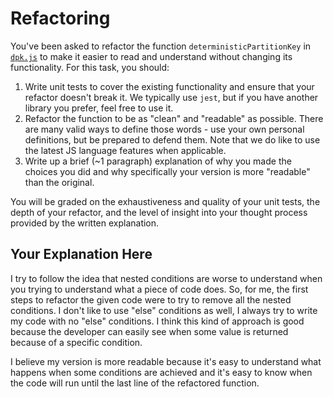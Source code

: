# Refactoring

You've been asked to refactor the function `deterministicPartitionKey` in [`dpk.js`](dpk.js) to make it easier to read and understand without changing its functionality. For this task, you should:

1. Write unit tests to cover the existing functionality and ensure that your refactor doesn't break it. We typically use `jest`, but if you have another library you prefer, feel free to use it.
2. Refactor the function to be as "clean" and "readable" as possible. There are many valid ways to define those words - use your own personal definitions, but be prepared to defend them. Note that we do like to use the latest JS language features when applicable.
3. Write up a brief (~1 paragraph) explanation of why you made the choices you did and why specifically your version is more "readable" than the original.

You will be graded on the exhaustiveness and quality of your unit tests, the depth of your refactor, and the level of insight into your thought process provided by the written explanation.

## Your Explanation Here
I try to follow the idea that nested conditions are worse to understand when you trying to understand what a piece of code does. So, for me, the first steps to refactor the given code were to try to remove all the nested conditions.
I don't like to use "else" conditions as well, I always try to write my code with no "else" conditions. I think this kind of approach is good because the developer can easily see when some value is returned because of a specific condition.

I believe my version is more readable because it's easy to understand what happens when some conditions are achieved and it's easy to know when the code will run until the last line of the refactored function.
